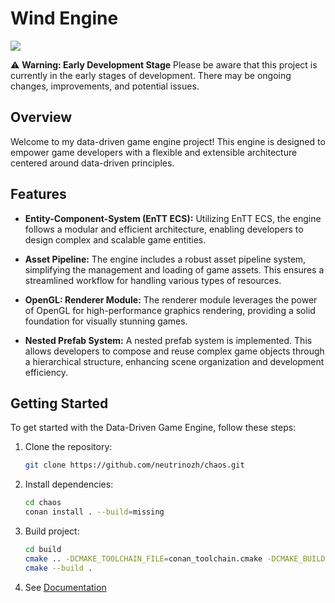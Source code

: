 # Wind Engine

![](/docs/images/01.gif)

⚠️ **Warning: Early Development Stage**
Please be aware that this project is currently in the early stages of development. There may be ongoing changes, improvements, and potential issues.

## Overview

Welcome to my data-driven game engine project! This engine is designed to empower game developers with a flexible and extensible architecture centered around data-driven principles.

## Features

- **Entity-Component-System (EnTT ECS):** Utilizing EnTT ECS, the engine follows a modular and efficient architecture, enabling developers to design complex and scalable game entities.

- **Asset Pipeline:** The engine includes a robust asset pipeline system, simplifying the management and loading of game assets. This ensures a streamlined workflow for handling various types of resources.

- **OpenGL: Renderer Module:** The renderer module leverages the power of OpenGL for high-performance graphics rendering, providing a solid foundation for visually stunning games.

- **Nested Prefab System:** A nested prefab system is implemented. This allows developers to compose and reuse complex game objects through a hierarchical structure, enhancing scene organization and development efficiency.

## Getting Started

To get started with the Data-Driven Game Engine, follow these steps:

1. Clone the repository:
    ```bash
    git clone https://github.com/neutrinozh/chaos.git
    ```
2. Install dependencies:
    ```bash
    cd chaos
    conan install . --build=missing
    ```
3. Build project:
    ```bash
    cd build
    cmake .. -DCMAKE_TOOLCHAIN_FILE=conan_toolchain.cmake -DCMAKE_BUILD_TYPE=Release
    cmake --build .
    ```
4. See [Documentation](./Documentation.md)